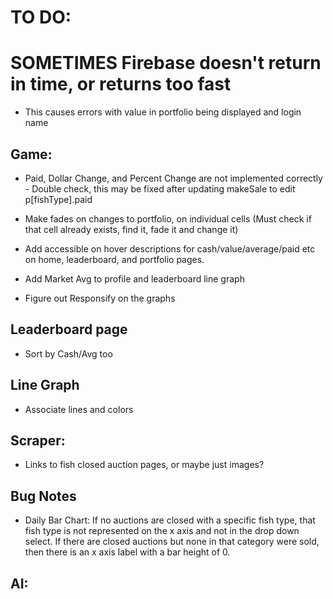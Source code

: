 # TO DO:

# SOMETIMES Firebase doesn't return in time, or returns too fast
* This causes errors with value in portfolio being displayed and login name

## Game:

* Paid, Dollar Change, and Percent Change are not implemented correctly - Double check, this may be fixed after updating makeSale to edit p[fishType].paid

* Make fades on changes to portfolio, on individual cells (Must check if that cell already exists, find it, fade it and change it)

* Add accessible on hover descriptions for cash/value/average/paid etc on home, leaderboard, and portfolio pages.

* Add Market Avg to profile and leaderboard line graph

* Figure out Responsify on the graphs


## Leaderboard page
* Sort by Cash/Avg too

## Line Graph
* Associate lines and colors

## Scraper:
* Links to fish closed auction pages, or maybe just images?

## Bug Notes
* Daily Bar Chart: If no auctions are closed with a specific fish type, that fish type is not represented on the x axis and not in the drop down select. If there are closed auctions but none in that category were sold, then there is an x axis label with a bar height of 0.



## AI:



